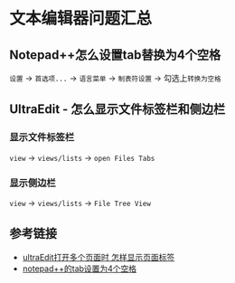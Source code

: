 # 文本编辑器问题汇总

## Notepad++怎么设置tab替换为4个空格

`设置` -> `首选项...` -> `语言菜单` -> `制表符设置` -> 勾选上`转换为空格`
<!--more-->

## UltraEdit - 怎么显示文件标签栏和侧边栏

### 显示文件标签栏

`view` -> `views/lists` -> `open Files Tabs`

### 显示侧边栏

`view` -> `views/lists` -> `File Tree View`

## 参考链接

* [ultraEdit打开多个页面时 怎样显示页面标签](https://zhidao.baidu.com/question/550673702.html)
* [notepad++的tab设置为4个空格](https://www.cnblogs.com/lwmp/p/6599180.html)